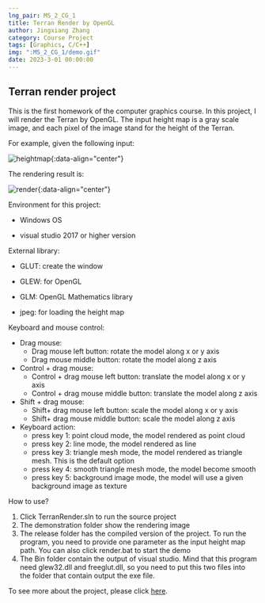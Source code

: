 ```yaml
---
lng_pair: MS_2_CG_1
title: Terran Render by OpenGL
author: Jingxiang Zhang
category: Course Project
tags: [Graphics, C/C++]
img: ":MS_2_CG_1/demo.gif"
date: 2023-3-01 00:00:00
---
```


## Terran render project

<!-- outline-start -->This is the first homework of the computer graphics course. In this project, I will render the Terran by OpenGL. The input height map is a gray scale image, and each pixel of the image stand for the height of the Terran. <!-- outline-end -->

For example, given the following input:

![heightmap](:MS_2_CG_1/Heightmap.jpg){:data-align="center"}

The rendering result is:

![render](:MS_2_CG_1/demo.gif){:data-align="center"}


Environment for this project:

- Windows OS

- visual studio 2017 or higher version

External library:

- GLUT: create the window
- GLEW: for OpenGL

- GLM: OpenGL Mathematics  library
- jpeg: for loading the height map

Keyboard and mouse control:

- Drag mouse:
  - Drag mouse left button: rotate the model along x or y axis
  - Drag mouse middle button: rotate the model along z axis
- Control + drag mouse:
  - Control + drag mouse left button: translate the model along x or y axis
  - Control + drag mouse middle button:  translate the model along z axis
- Shift + drag mouse:
  - Shift+ drag mouse left button: scale the model along x or y axis
  - Shift+ drag mouse middle button:  scale the model along z axis
- Keyboard action:
  - press key 1: point cloud mode, the model rendered as point cloud
  - press key 2: line mode, the model rendered as line
  - press key 3: triangle mesh mode, the model rendered as triangle mesh. This is the default option
  - press key 4: smooth triangle mesh mode, the model become smooth
  - press key 5: background image mode, the model will use a given background image as texture

How to use?

1. Click TerranRender.sln to run the source project
2. The demonstration folder show the rendering image
3. The release folder has the compiled version of the project. To run the program, you need to provide one parameter as the input height map path. You can also click render.bat to start the demo
4. The Bin folder contain the output of visual studio. Mind that this program need glew32.dll and freeglut.dll, so you need to put this two files into the folder that contain output the exe file.

To see more about the project, please click [here](https://github.com/Jingxiang-Zhang/TerranRender/).

